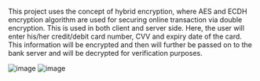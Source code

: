 This project uses the concept of hybrid encryption, where AES and ECDH encryption algorithm are used for securing online transaction via double encryption. This is used in both client and server side. Here, the user will enter his/her credit/debit card number, CVV and expiry date of the card. This information will be encrypted and then will further be passed on to the bank server and will be decrypted for verification purposes.

![image](https://user-images.githubusercontent.com/61285140/130216952-09288e9c-7cfd-45e0-8c7f-83c7101a1cf4.png)
![image](https://user-images.githubusercontent.com/61285140/130216987-d4778eb8-9a16-4170-9961-0e47016de2e1.png)
